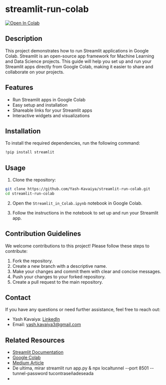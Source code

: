 # streamlit-run-colab

[![Open In Colab](https://colab.research.google.com/assets/colab-badge.svg)](https://colab.research.google.com/github/Yash-Kavaiya/streamlit-run-colab/blob/main/Streamlit_in_Colab.ipynb)

## Description

This project demonstrates how to run Streamlit applications in Google Colab. Streamlit is an open-source app framework for Machine Learning and Data Science projects. This guide will help you set up and run your Streamlit apps directly from Google Colab, making it easier to share and collaborate on your projects.

## Features

- Run Streamlit apps in Google Colab
- Easy setup and installation
- Shareable links for your Streamlit apps
- Interactive widgets and visualizations

## Installation

To install the required dependencies, run the following command:

```bash
!pip install streamlit
```

## Usage

1. Clone the repository:

```bash
git clone https://github.com/Yash-Kavaiya/streamlit-run-colab.git
cd streamlit-run-colab
```

2. Open the `Streamlit_in_Colab.ipynb` notebook in Google Colab.

3. Follow the instructions in the notebook to set up and run your Streamlit app.

## Contribution Guidelines

We welcome contributions to this project! Please follow these steps to contribute:

1. Fork the repository.
2. Create a new branch with a descriptive name.
3. Make your changes and commit them with clear and concise messages.
4. Push your changes to your forked repository.
5. Create a pull request to the main repository.

## Contact

If you have any questions or need further assistance, feel free to reach out:

- Yash Kavaiya: [LinkedIn](https://www.linkedin.com/in/yash-kavaiya/)
- Email: yash.kavaiya3@gmail.com

## Related Resources

- [Streamlit Documentation](https://docs.streamlit.io/)
- [Google Colab](https://colab.research.google.com/)
- [Medium Article](https://medium.com/@yash.kavaiya3/running-streamlit-code-in-google-colab-involves-a-few-steps-c43ea0e8c0d9)
- De ultima, mirar streamlit run app.py & npx localtunnel --port 8501 --tunnel-password tucontraseñadeseada
- 
